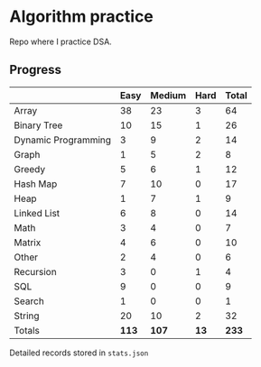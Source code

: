 # Algorithm practice

Repo where I practice DSA.

<!-- https://leetcode.com/l-ohman/ -->
<!-- todo: display the json data in some online visualization. -->

## Progress

<!-- scriptdivider -->
<!-- {'python': 182, 'javascript': 49, 'both': 7} -->

| |Easy|Medium|Hard|Total|
|-|-|-|-|-|
|Array|38|23|3|64|
|Binary Tree|10|15|1|26|
|Dynamic Programming|3|9|2|14|
|Graph|1|5|2|8|
|Greedy|5|6|1|12|
|Hash Map|7|10|0|17|
|Heap|1|7|1|9|
|Linked List|6|8|0|14|
|Math|3|4|0|7|
|Matrix|4|6|0|10|
|Other|2|4|0|6|
|Recursion|3|0|1|4|
|SQL|9|0|0|9|
|Search|1|0|0|1|
|String|20|10|2|32|
|Totals|**113**|**107**|**13**|**233**|
<!-- scriptdivider -->

Detailed records stored in `stats.json`
